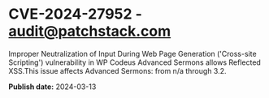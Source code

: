 # CVE-2024-27952 - audit@patchstack.com

Improper Neutralization of Input During Web Page Generation ('Cross-site Scripting') vulnerability in WP Codeus Advanced Sermons allows Reflected XSS.This issue affects Advanced Sermons: from n/a through 3.2.



**Publish date:** 2024-03-13
